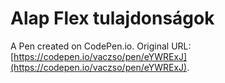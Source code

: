 # Alap Flex tulajdonságok

A Pen created on CodePen.io. Original URL: [https://codepen.io/vaczso/pen/eYWRExJ](https://codepen.io/vaczso/pen/eYWRExJ).


